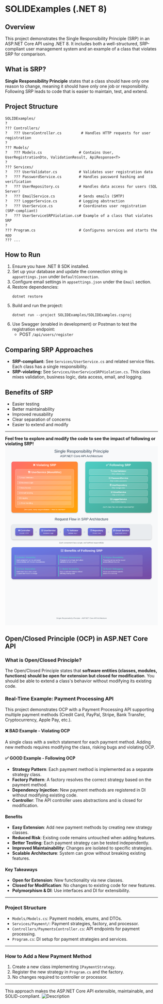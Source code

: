# SOLIDExamples (.NET 8)

## Overview
This project demonstrates the Single Responsibility Principle (SRP) in an ASP.NET Core API using .NET 8. It includes both a well-structured, SRP-compliant user management system and an example of a class that violates SRP for comparison.

## What is SRP?
**Single Responsibility Principle** states that a class should have only one reason to change, meaning it should have only one job or responsibility. Following SRP leads to code that is easier to maintain, test, and extend.

## Project Structure
```
SOLIDExamples/
?
??? Controllers/
?   ??? UsersController.cs         # Handles HTTP requests for user registration
?
??? Models/
?   ??? Models.cs                 # Contains User, UserRegistrationDto, ValidationResult, ApiResponse<T>
?
??? Services/
?   ??? UserValidator.cs          # Validates user registration data
?   ??? PasswordService.cs        # Handles password hashing and verification
?   ??? UserRepository.cs         # Handles data access for users (SQL Server)
?   ??? EmailService.cs           # Sends emails (SMTP)
?   ??? LoggerService.cs          # Logging abstraction
?   ??? UserService.cs            # Coordinates user registration (SRP-compliant)
?   ??? UserServiceSRPViolation.cs# Example of a class that violates SRP
?
??? Program.cs                    # Configures services and starts the app
??? ...
```

## How to Run
1. Ensure you have .NET 8 SDK installed.
2. Set up your database and update the connection string in `appsettings.json` under `DefaultConnection`.
3. Configure email settings in `appsettings.json` under the `Email` section.
4. Restore dependencies:
   ```
   dotnet restore
   ```
5. Build and run the project:
   ```
   dotnet run --project SOLIDExamples/SOLIDExamples.csproj
   ```
6. Use Swagger (enabled in development) or Postman to test the registration endpoint:
   - POST `/api/users/register`

## Comparing SRP Approaches
- **SRP-compliant:** See `Services/UserService.cs` and related service files. Each class has a single responsibility.
- **SRP-violating:** See `Services/UserServiceSRPViolation.cs`. This class mixes validation, business logic, data access, email, and logging.

## Benefits of SRP
- Easier testing
- Better maintainability
- Improved reusability
- Clear separation of concerns
- Easier to extend and modify

---

**Feel free to explore and modify the code to see the impact of following or violating SRP!**
![Description](assets/srp_diagram_svg.svg)


## Open/Closed Principle (OCP) in ASP.NET Core API

### What is Open/Closed Principle?
The Open/Closed Principle states that **software entities (classes, modules, functions) should be open for extension but closed for modification**. You should be able to extend a class's behavior without modifying its existing code.

### Real-Time Example: Payment Processing API
This project demonstrates OCP with a Payment Processing API supporting multiple payment methods (Credit Card, PayPal, Stripe, Bank Transfer, Cryptocurrency, Apple Pay, etc.).

#### ❌ BAD Example - Violating OCP
A single class with a switch statement for each payment method. Adding new methods requires modifying the class, risking bugs and violating OCP.

#### ✅ GOOD Example - Following OCP
- **Strategy Pattern**: Each payment method is implemented as a separate strategy class.
- **Factory Pattern**: A factory resolves the correct strategy based on the payment method.
- **Dependency Injection**: New payment methods are registered in DI without modifying existing code.
- **Controller**: The API controller uses abstractions and is closed for modification.

#### Benefits
- **Easy Extension**: Add new payment methods by creating new strategy classes.
- **Reduced Risk**: Existing code remains untouched when adding features.
- **Better Testing**: Each payment strategy can be tested independently.
- **Improved Maintainability**: Changes are isolated to specific strategies.
- **Scalable Architecture**: System can grow without breaking existing features.

#### Key Takeaways
- **Open for Extension**: New functionality via new classes.
- **Closed for Modification**: No changes to existing code for new features.
- **Polymorphism & DI**: Use interfaces and DI for extensibility.

---

### Project Structure
- `Models/Models.cs`: Payment models, enums, and DTOs.
- `Services/Payment/`: Payment strategies, factory, and processor.
- `Controllers/PaymentsController.cs`: API endpoints for payment processing.
- `Program.cs`: DI setup for payment strategies and services.

---

### How to Add a New Payment Method
1. Create a new class implementing `IPaymentStrategy`.
2. Register the new strategy in `Program.cs` and the factory.
3. No changes required to controller or processor.

---

This approach makes the ASP.NET Core API extensible, maintainable, and SOLID-compliant.
![Description](assets/ocp_diagram_svg.svg)
